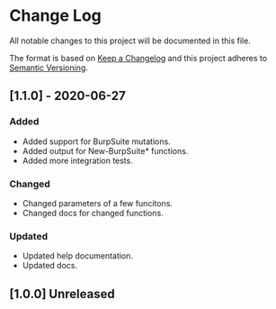 # Change Log

All notable changes to this project will be documented in this file.

The format is based on [Keep a Changelog](http://keepachangelog.com/)
and this project adheres to [Semantic Versioning](http://semver.org/).

## [1.1.0] - 2020-06-27

### Added

- Added support for BurpSuite mutations.
- Added output for New-BurpSuite* functions.
- Added more integration tests.

### Changed

- Changed parameters of a few funcitons.
- Changed docs for changed functions.

### Updated

- Updated help documentation.
- Updated docs.

## [1.0.0] Unreleased
